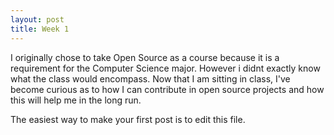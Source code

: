 ```yaml
---
layout: post
title: Week 1
---
```


I originally chose to take Open Source as a course because it is a requirement for the Computer Science major. However i didnt exactly know what the class would encompass. Now that I am sitting in class, I've become curious as to how I can contribute in open source projects and how this will help me in the long run. 

The easiest way to make your first post is to edit this file.

